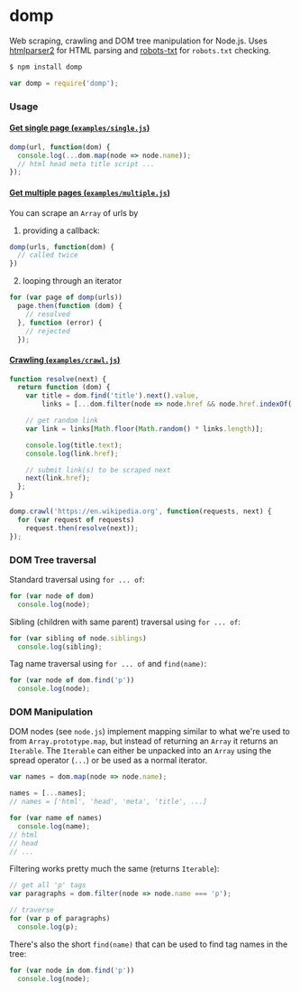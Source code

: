 # domp

Web scraping, crawling and DOM tree manipulation for Node.js. Uses [htmlparser2](https://github.com/fb55/htmlparser2) for HTML parsing and [robots-txt](https://github.com/Woorank/robots-txt) for `robots.txt` checking.

```bash
$ npm install domp
```

```javascript
var domp = require('domp');
```

### Usage

#### [Get single page (`examples/single.js`)](https://github.com/mateogianolio/domp/blob/master/examples/single.js)

```javascript
domp(url, function(dom) {
  console.log(...dom.map(node => node.name));
  // html head meta title script ...
});
```

#### [Get multiple pages (`examples/multiple.js`)](https://github.com/mateogianolio/domp/blob/master/examples/multiple.js)

You can scrape an `Array` of urls by

1. providing a callback:

  ```javascript
  domp(urls, function(dom) {
    // called twice
  })
  ```

2. looping through an iterator

  ```javascript
  for (var page of domp(urls))
    page.then(function (dom) {
      // resolved
    }, function (error) {
      // rejected
    });
  ```

#### [Crawling (`examples/crawl.js`)](https://github.com/mateogianolio/domp/blob/master/examples/crawl.js)

```javascript
function resolve(next) {
  return function (dom) {
    var title = dom.find('title').next().value,
        links = [...dom.filter(node => node.href && node.href.indexOf('http') === 0)];

    // get random link
    var link = links[Math.floor(Math.random() * links.length)];

    console.log(title.text);
    console.log(link.href);

    // submit link(s) to be scraped next
    next(link.href);
  };
}

domp.crawl('https://en.wikipedia.org', function(requests, next) {
  for (var request of requests)
    request.then(resolve(next));
});
```

### DOM Tree traversal

Standard traversal using `for ... of`:

```javascript
for (var node of dom)
  console.log(node);
```

Sibling (children with same parent) traversal using `for ... of`:

```javascript
for (var sibling of node.siblings)
  console.log(sibling);
```

Tag name traversal using `for ... of` and `find(name)`:

```javascript
for (var node of dom.find('p'))
  console.log(node);
```


### DOM Manipulation

DOM nodes (see `node.js`) implement mapping similar to what we're used to from `Array.prototype.map`, but instead of returning an `Array` it returns an `Iterable`. The `Iterable` can either be unpacked into an `Array` using the spread operator (`...`) or be used as a normal iterator.

```javascript
var names = dom.map(node => node.name);

names = [...names];
// names = ['html', 'head', 'meta', 'title', ...]

for (var name of names)
  console.log(name);
// html
// head
// ...
```

Filtering works pretty much the same (returns `Iterable`):

```javascript
// get all 'p' tags
var paragraphs = dom.filter(node => node.name === 'p');

// traverse
for (var p of paragraphs)
  console.log(p);
```

There's also the short `find(name)` that can be used to find tag names in the tree:

```javascript
for (var node in dom.find('p'))
  console.log(node);
```
